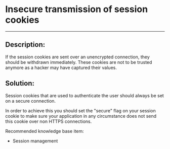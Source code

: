 # Insecure transmission of session cookies
-------

## Description:

If the session cookies are sent over an unencrypted connection,
they should be withdrawn immediately.
These cookies are not to be trusted anymore as a hacker may have captured their values.

## Solution:

Session cookies that are used to authenticate the user should always be set on a
secure connection.

In order to achieve this you should set the "secure" flag on your session cookie
to make sure your application in any circumstance does not send this cookie over non
HTTPS connections.

Recommended knowledge base item:

- Session management
